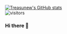 [![Treasunew's GitHub stats](https://github-readme-stats.vercel.app/api?username=treasunew&show_icons=true&theme=radical)](https://github.com/treasunew/SillyLib)  
![visitors](https://visitor-badge.glitch.me/badge?page_id=fantingsheng.fantingsheng&left_color=green&right_color=red)  
### Hi there 👋

<!--
**treasunew/treasunew** is a ✨ _special_ ✨ repository because its `README.md` (this file) appears on your GitHub profile.
Do Whatever You want
